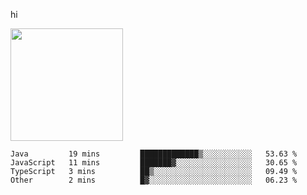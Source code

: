 hi

<img height="180em" src="https://github-readme-stats.vercel.app/api?username=AProductiveNerd&show_icons=true&hide_border=true&&count_private=true&include_all_commits=true" />

<!--START_SECTION:waka-->
```text
Java         19 mins         █████████████▒░░░░░░░░░░░   53.63 % 
JavaScript   11 mins         ███████▓░░░░░░░░░░░░░░░░░   30.65 % 
TypeScript   3 mins          ██▒░░░░░░░░░░░░░░░░░░░░░░   09.49 % 
Other        2 mins          █▓░░░░░░░░░░░░░░░░░░░░░░░   06.23 % 
```
<!--END_SECTION:waka-->
